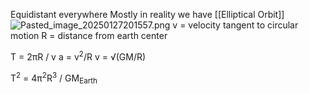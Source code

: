 Equidistant everywhere
Mostly in reality we have [[Elliptical Orbit]]
![Pasted_image_20250127201557.png](pasted_image_20250127201557.png)
v = velocity tangent to circular motion
R = distance from earth center

T = 2πR / v
a = v<sup>2</sup>/R
v = √(GM/R)

T<sup>2</sup> = 4π<sup>2</sup>R<sup>3</sup> / GM<sub>Earth</sub>
